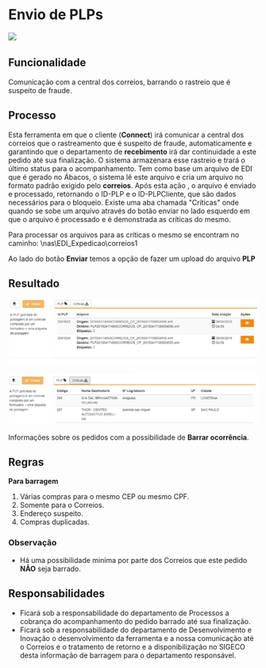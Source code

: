 # Envio de PLPs

![](http://developers.connectparts.com.br/imagens/fluxoBarragem01.png)

## Funcionalidade

Comunicação com a central dos correios, barrando o rastreio que é suspeito de fraude.

## Processo

Esta ferramenta em que o cliente \(**Connect**\) irá comunicar a central dos correios que o rastreamento que é suspeito de fraude, automaticamente e garantindo que o departamento de **recebimento** irá dar continuidade a este pedido até sua finalização. O sistema armazenara esse rastreio e trará o último status para o acompanhamento. Tem como base um arquivo de EDI que é gerado no Ábacos, o sistema lê este arquivo e cria um arquivo no formato padrão exigido pelo **correios**. Após esta ação , o arquivo é enviado e processado, retornando o ID-PLP e o ID-PLPCliente, que são dados necessários para o bloqueio. Existe uma aba chamada "Críticas" onde quando se sobe um arquivo através do botão enviar no lado esquerdo em que o arquivo é processado e é demonstrada as críticas do mesmo.

Para processar os arquivos para as críticas o mesmo se encontram no caminho: \\nas\EDI\_Expedicao\correios1

Ao lado do botão **Enviar** temos a opção de fazer um upload do arquivo **PLP**

## Resultado

![](../../.gitbook/assets/image.png)

![](../../.gitbook/assets/image%20%2855%29.png)

Informações sobre os pedidos com a possibilidade de **Barrar ocorrência**.

## Regras

**Para barragem**

1. Várias compras para o mesmo CEP ou mesmo CPF.
2. Somente para o Correios.
3. Endereço suspeito.
4. Compras duplicadas.

### Observação

* Há uma possibilidade minima por parte dos Correios que este pedido **NÃO** seja barrado.

## Responsabilidades

* Ficará sob a responsabilidade do departamento de Processos a cobrança do acompanhamento do pedido barrado até sua finalização.
* Ficará sob a responsabilidade do departamento de Desenvolvimento e Inovação o desenvolvimento da ferramenta e a nossa comunicação até o Correios e o tratamento de retorno e a disponibilização no SIGECO desta informação de barragem para o departamento responsável.


